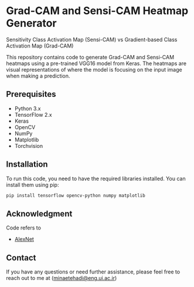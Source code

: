 #  Grad-CAM and Sensi-CAM Heatmap Generator
Sensitivity Class Activation Map (Sensi-CAM) vs Gradient-based Class Activation Map (Grad-CAM)


This repository contains code to generate Grad-CAM and Sensi-CAM heatmaps using a pre-trained VGG16 model from Keras. The heatmaps are visual representations of where the model is focusing on the input image when making a prediction.

## Prerequisites

- Python 3.x
- TensorFlow 2.x
- Keras
- OpenCV
- NumPy
- Matplotlib
- Torchvision

## Installation

To run this code, you need to have the required libraries installed. You can install them using pip:

```bash
pip install tensorflow opencv-python numpy matplotlib


```
## Acknowledgment
Code refers to 
- [AlexNet](https://github.com/soapisnotfat/pytorch-cifar10/tree/master/models)

## Contact 
If you have any questions or need further assistance, please feel free to reach out to me at  (minaetehadi@eng.ui.ac.ir)
